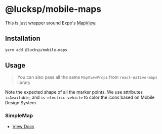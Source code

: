 # @lucksp/mobile-maps

This is just wrapper around Expo's
[MapView](https://docs.expo.dev/versions/latest/sdk/map-view/).

## Installation

```sh
yarn add @lucksp/mobile-maps
```

## Usage

> You can also pass all the same `MapViewProps` from `react-native-maps` library

Note the expected shape of all the marker points. We use attributes
`isAvailable`, and `is-electric-vehicle` to color the icons based on Mobile
Design System.

### SimpleMap

- [View Docs](/packages/mobile-maps/src/SimpleMap/README.md)
